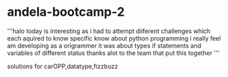 # andela-bootcamp-2


'''halo today is interesting as i had to attempt diiferent challenges which each aquired to know specific know
about python programming i really feel am developing as a origrammer it was about types if statements and variables of different status
thanks alot to the team that put this together '''

solutions for carOPP,datatype,fizzbuzz

